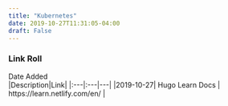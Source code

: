 ```yaml
---
title: "Kubernetes"
date: 2019-10-27T11:31:05-04:00
draft: False
---
```


### Link Roll


<div style="width:95px">Date Added</div>|Description|Link|
|:---|:---|---|
|2019-10-27| Hugo Learn Docs | https://learn.netlify.com/en/ |